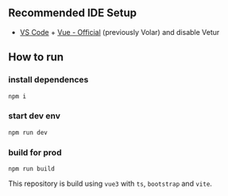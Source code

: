 ## Recommended IDE Setup

- [VS Code](https://code.visualstudio.com/) + [Vue - Official](https://marketplace.visualstudio.com/items?itemName=Vue.volar) (previously Volar) and disable Vetur

## How to run

### install dependences
```
npm i
```

### start dev env
```
npm run dev
```

### build for prod
```
npm run build
```

This repository is build using `vue3` with `ts`, `bootstrap` and `vite`.
